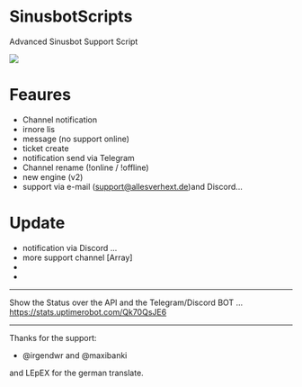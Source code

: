 # SinusbotScripts
Advanced Sinusbot Support Script

![](https://allesverhext.de/download/web_1.png)

# Feaures

- Channel notification
- irnore lis
- message (no support online)
- ticket create
- notification send via Telegram
- Channel rename (!online / !offline)
- new engine (v2)
- support via e-mail (support@allesverhext.de)and Discord...


# Update

- notification via Discord ...
- more support channel [Array]
- 
- 
______________________________________________________________________
 Show the Status over the API and the Telegram/Discord BOT ...
 https://stats.uptimerobot.com/Qk70QsJE6
 ______________________________________________________________________




Thanks for the support:
- @irgendwr and @maxibanki

and LEpEX for the german translate.
